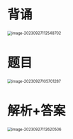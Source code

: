 # 背诵

<img src="https://cvp.oss-cn-shanghai.aliyuncs.com/picgo/202309271125806.png" alt="image-20230927112548702" style="zoom:60%;" />



# 题目

<img src="https://cvp.oss-cn-shanghai.aliyuncs.com/picgo/202309271057386.png" alt="image-20230927105701287" style="zoom:60%;" />



# 解析+答案

<img src="https://cvp.oss-cn-shanghai.aliyuncs.com/picgo/202309271126662.png" alt="image-20230927112620506" style="zoom:60%;" />




